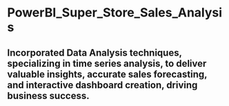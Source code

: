 # PowerBI_Super_Store_Sales_Analysis

## Incorporated Data Analysis techniques, specializing in time series analysis, to deliver valuable insights, accurate sales forecasting, and interactive dashboard creation, driving business success.
